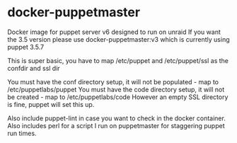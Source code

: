 # docker-puppetmaster
Docker image for puppet server v6 designed to run on unraid
If you want the 3.5 version please use docker-puppetmaster:v3 which is currently using puppet 3.5.7

This is super basic, you have to map /etc/puppet and /etc/puppet/ssl as the confdir and ssl dir

You must have the conf directory setup, it will not be populated - map to /etc/puppetlabs/puppet
You must have the code directory setup, it will not be created - map to /etc/puppetlabs/code
However an empty SSL directory is fine, puppet will set this up.

Also include puppet-lint in case you want to check in the docker container.
Also includes perl for a script I run on puppetmaster for staggering puppet run times.
